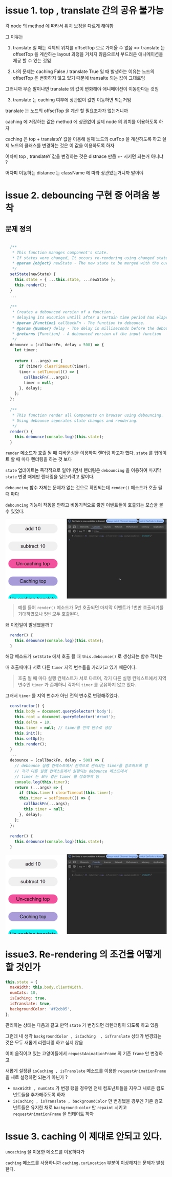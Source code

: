# issue 1. top , translate 간의 공유 불가능

각 node 의 method 에 따라서 위치 보정을 다르게 해야함

그 이유는

1. translate 일 때는 객체의 위치를 offsetTop 으로 가져올 수 없음
   => translate 는 offsetTop 을 계산하는 layout 과정을 거치지 않음으로서 부드러운 애니메이션을 제공 할 수 있는 것임

2. 나의 문제는 caching False / translate True 일 때 발생하는 이유는
   노드의 offsetTop 은 변화하지 않고 있기 때문에 transalte 되는 값이 그대로임

그러니까 무슨 말이나면 translate 의 값이 변화해야 애니메이션이 이동한다는 것임

3. translate 는 caching 여부에 상관없이 값만 이동하면 되는거임

translate 는 노드의 offsetTop 을 계산 할 필요조차가 없는거니까

caching 에 저장하는 값은 method 에 상관없이 실제 node 의 위치를 이용하도록 하자

caching 은 top + translateY 값을 이용해 실제 노드의 curTop 을 계산하도록 하고 실제 노드의 클래스를 변경하는 것은 이 값을 이용하도록 하자

어차피 top , translateY 값을 변경하는 것은 distnace 만큼 +- 시키면 되는거 아니냐 ?

어차피 이동하는 distance 는 className 에 따라 상관있는거니까 말이야

# issue 2. debouncing 구현 중 어려움 봉착

## 문제 정의

```js

  /**
   * This function manages component's state.
   * If states were changed, It occurs re-rendering using changed state.
   * @param {object} newState - The new state to be merged with the current state.
   */
  setState(newState) {
    this.state = { ...this.state, ...newState };
    this.render();
  }
  ...

  /**
   * Creates a debounced version of a function ,
   * delaying its excution untill after a certain time period has elapsed since the last call.
   * @param {Function} callbackFn - The function to debounce.
   * @param {Number} delay - The delay in milliseconds before the debounced function is called after the last invocation.
   * @returns {Function} - A debounced version of the input function
   */
  debounce = (callbackFn, delay = 500) => {
    let timer;

    return (...args) => {
      if (timer) clearTimeout(timer);
      timer = setTimeout(() => {
        callbackFn(...args);
        timer = null;
      }, delay);
    };
  };

  /**
   * This function render all Components on browser using debouncing.
   * Using debounce seperates state changes and rendering.
   */
  render() {
    this.debounce(console.log)(this.state);
  }
```

`render` 메소드가 호출 될 때 디바운싱을 이용하여 렌더링 하고자 했다. `state` 를 업데이트 할 때 마다 렌더링을 하는 것 보다

`state` 업데이트는 즉각적으로 일어나면서 렌더링은 `debouncing` 을 이용하여 마지막 `state` 변경 때에만 렌더링을 일으키려고 말이다.

`debouncing` 함수 자체는 문제가 없는 것으로 확인되는데 `render()` 메소드가 호출 될 때 마다

`debouncing` 기능이 작동을 안하고 비동기적으로 쌓인 이벤트들이 호출되는 모습을 볼 수 있었다.

![!before timer](/imgs/before%20timer.gif)

> 예를 들어 `render()` 메소드가 5번 호출되면 마지막 이벤트가 1번만 호출되기를 기대하였으나
> 5번 모두 호출된다.

왜 이런일이 발생했을까 ?

```js
  render() {
    this.debounce(console.log)(this.state);
  }
```

해당 메소드가 `setState` 에서 호출 될 때 `this.debounce()` 로 생성되는 함수 객체는

매 호출때마다 서로 다른 `timer` 지역 변수들을 가리키고 있기 때문이다.

> 호출 될 때 마다 실행 컨텍스트가 서로 다르며, 각기 다른 실행 컨텍스트에서 지역변수인 `timer` 가 존재하니 각자의 `timer` 를 공유하지 않고 있다.

그래서 `timer` 를 지역 변수가 아닌 전역 변수로 변경해주었다.

```js
  constructor() {
    this.body = document.querySelector('body');
    this.root = document.querySelector('#root');
    this.delta = 10;
    this.timer = null; // timer를 전역 변수로 생성
    this.init();
    this.setUp();
    this.render();
  }
  ...
  debounce = (callbackFn, delay = 500) => {
    // debounce 실행 컨텍스트에서 전역으로 관리되는 timer를 참조하도록 함
    // 각기 다른 실행 컨텍스트에서 실행되는 debounce 메소드에서
    // timer 는 모두 같은 timer 를 참조하게 됨
    console.log(this.timer);
    return (...args) => {
      if (this.timer) clearTimeout(this.timer);
      this.timer = setTimeout(() => {
        callbackFn(...args);
        this.timer = null;
      }, delay);
    };
  };

  render() {
    this.debounce(console.log)(this.state);
  }
```

![!after timer](imgs/after%20timer.gif)

# issue3. Re-rendering 의 조건을 어떻게 할 것인가

```js
this.state = {
  maxWidth: this.body.clientWidth,
  numCats: 10,
  isCaching: true,
  isTranslate: true,
  backgroundColor: '#f2cb05',
};
```

관리하는 상태는 다음과 같고 만약 `state` 가 변경되면 리렌더링이 되도록 하고 있음

그런데 내 생각 `backgroundColor , isCaching  , isTranslate` 상태가 변경되는 것은 모두 새롭게 리렌더링 하고 싶지 않음

이미 움직이고 있는 고양이들에서 `requestAnimationFrame` 의 기존 `frame` 만 변경하고

새롭게 설정된 `isCaching , isTranslate` 메소드를 이용한 `requestAnimationFrame` 을 새로 설정하면 되는거 아닌가 ?

- `maxWidth , numCats` 가 변경 됐을 경우엔 전체 컴포넌트들을 지우고 새로운 컴포넌트들을 추가해주도록 하자
- `isCaching , isTranslate , backgroundColor` 만 변경됐을 경우엔 기존 컴포넌트들은 유지한 채로 `background-color` 만 `repaint` 시키고 `requestAnimationFrame` 을 업데이트 하자

# Issue 3. caching 이 제대로 안되고 있다.

`uncaching` 을 이용한 메소드를 이용하다가

`caching` 메소드를 사용하니까 `caching.curLocation` 부분이 이상해지는 문제가 발생한다.
